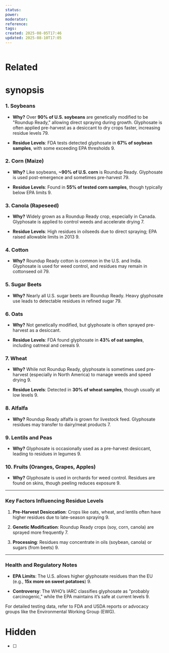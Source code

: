 ```yaml
---
status: 
power: 
moderator: 
reference: 
tags: 
created: 2025-08-05T17:46
updated: 2025-08-10T17:05
---
```

```table-of-contents
```

# Related

# synopsis
### **1. Soybeans**

- **Why?** Over **90% of U.S. soybeans** are genetically modified to be "Roundup Ready," allowing direct spraying during growth. Glyphosate is often applied pre-harvest as a desiccant to dry crops faster, increasing residue levels 79.
    
- **Residue Levels**: FDA tests detected glyphosate in **67% of soybean samples**, with some exceeding EPA thresholds 9.
    

### **2. Corn (Maize)**

- **Why?** Like soybeans, **~90% of U.S. corn** is Roundup Ready. Glyphosate is used post-emergence and sometimes pre-harvest 79.
    
- **Residue Levels**: Found in **55% of tested corn samples**, though typically below EPA limits 9.
    

### **3. Canola (Rapeseed)**

- **Why?** Widely grown as a Roundup Ready crop, especially in Canada. Glyphosate is applied to control weeds and accelerate drying 7.
    
- **Residue Levels**: High residues in oilseeds due to direct spraying; EPA raised allowable limits in 2013 9.
    

### **4. Cotton**

- **Why?** Roundup Ready cotton is common in the U.S. and India. Glyphosate is used for weed control, and residues may remain in cottonseed oil 79.
    

### **5. Sugar Beets**

- **Why?** Nearly all U.S. sugar beets are Roundup Ready. Heavy glyphosate use leads to detectable residues in refined sugar 79.
    

### **6. Oats**

- **Why?** Not genetically modified, but glyphosate is often sprayed pre-harvest as a desiccant.
    
- **Residue Levels**: FDA found glyphosate in **43% of oat samples**, including oatmeal and cereals 9.
    

### **7. Wheat**

- **Why?** While not Roundup Ready, glyphosate is sometimes used pre-harvest (especially in North America) to manage weeds and speed drying 9.
    
- **Residue Levels**: Detected in **30% of wheat samples**, though usually at low levels 9.
    

### **8. Alfalfa**

- **Why?** Roundup Ready alfalfa is grown for livestock feed. Glyphosate residues may transfer to dairy/meat products 7.
    

### **9. Lentils and Peas**

- **Why?** Glyphosate is occasionally used as a pre-harvest desiccant, leading to residues in legumes 9.
    

### **10. Fruits (Oranges, Grapes, Apples)**

- **Why?** Glyphosate is used in orchards for weed control. Residues are found on skins, though peeling reduces exposure 9.
    

---

### **Key Factors Influencing Residue Levels**

1. **Pre-Harvest Desiccation**: Crops like oats, wheat, and lentils often have higher residues due to late-season spraying 9.
    
2. **Genetic Modification**: Roundup Ready crops (soy, corn, canola) are sprayed more frequently 7.
    
3. **Processing**: Residues may concentrate in oils (soybean, canola) or sugars (from beets) 9.
    

---

### **Health and Regulatory Notes**

- **EPA Limits**: The U.S. allows higher glyphosate residues than the EU (e.g., **15x more on sweet potatoes**) 9.
    
- **Controversy**: The WHO’s IARC classifies glyphosate as "probably carcinogenic," while the EPA maintains it’s safe at current levels 9.
    

For detailed testing data, refer to FDA and USDA reports or advocacy groups like the Environmental Working Group (EWG).

# Hidden
- [ ] 